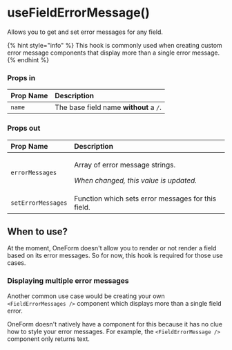# useFieldErrorMessage\(\)

Allows you to get and set error messages for any field.

{% hint style="info" %}
This hook is commonly used when creating custom error message components that display more than a single error message.
{% endhint %}

### Props in

| Prop Name | Description |
| :--- | :--- |
| `name` | The base field name **without** a `/`. |

### Props out

<table>
  <thead>
    <tr>
      <th style="text-align:left">Prop Name</th>
      <th style="text-align:left">Description</th>
    </tr>
  </thead>
  <tbody>
    <tr>
      <td style="text-align:left"><code>errorMessages</code>
      </td>
      <td style="text-align:left">
        <p>Array of error message strings.</p>
        <p><em>When changed, this value is updated.</em>
        </p>
      </td>
    </tr>
    <tr>
      <td style="text-align:left"><code>setErrorMessages</code>
      </td>
      <td style="text-align:left">Function which sets error messages for this field.</td>
    </tr>
  </tbody>
</table>

## When to use?

At the moment, OneForm doesn't allow you to render or not render a field based on its error messages. So for now, this hook is required for those use cases.

### Displaying multiple error messages

Another common use case would be creating your own `<FieldErrorMessages />` component which displays more than a single field error.

OneForm doesn't natively have a component for this because it has no clue how to style your error messages. For example, the `<FieldErrorMessage />` component only returns text.

